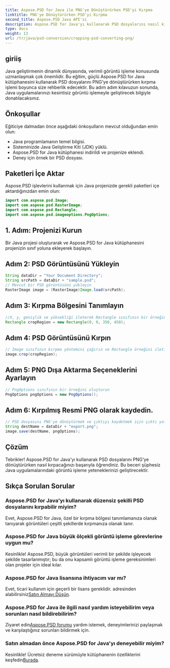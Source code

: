 ```yaml
---
title: Aspose.PSD for Java ile PNG'ye Dönüştürürken PSD'yi Kırpma
linktitle: PNG'ye Dönüştürürken PSD'yi Kırpma
second_title: Aspose.PSD Java API'si
description: Aspose.PSD for Java'yı kullanarak PSD dosyalarını nasıl kırpacağınızı ve bunları PNG'ye nasıl dönüştüreceğinizi öğrenin. Verimli görüntü işlemeyle Java uygulamalarınızı geliştirin.
type: docs
weight: 13
url: /tr/java/psd-conversion/cropping-psd-converting-png/
---
```

## giriiş
Java geliştirmenin dinamik dünyasında, verimli görüntü işleme konusunda uzmanlaşmak çok önemlidir. Bu eğitim, güçlü Aspose.PSD for Java kütüphanesini kullanarak PSD dosyalarını PNG'ye dönüştürürken kırpma işlemi boyunca size rehberlik edecektir. Bu adım adım kılavuzun sonunda, Java uygulamalarınızı kesintisiz görüntü işlemeyle geliştirecek bilgiyle donatılacaksınız.
## Önkoşullar
Eğiticiye dalmadan önce aşağıdaki önkoşulların mevcut olduğundan emin olun:
- Java programlamanın temel bilgisi.
- Sisteminizde Java Geliştirme Kiti (JDK) yüklü.
- Aspose.PSD for Java kütüphanesi indirildi ve projenize eklendi.
- Deney için örnek bir PSD dosyası.
## Paketleri İçe Aktar
Aspose.PSD işlevlerini kullanmak için Java projenizde gerekli paketleri içe aktardığınızdan emin olun:
```java
import com.aspose.psd.Image;
import com.aspose.psd.RasterImage;
import com.aspose.psd.Rectangle;
import com.aspose.psd.imageoptions.PngOptions;
```
## 1. Adım: Projenizi Kurun
Bir Java projesi oluşturarak ve Aspose.PSD for Java kütüphanesini projenizin sınıf yoluna ekleyerek başlayın.
## Adım 2: PSD Görüntüsünü Yükleyin
```java
String dataDir = "Your Document Directory";
String srcPath = dataDir + "sample.psd";
// Mevcut bir PSD görüntüsünü yükleyin
RasterImage image = (RasterImage)Image.load(srcPath);
```
## Adım 3: Kırpma Bölgesini Tanımlayın
```java
//X, y, genişlik ve yüksekliği ileterek Rectangle sınıfının bir örneğini oluşturun
Rectangle cropRegion = new Rectangle(0, 0, 350, 450);
```
## Adım 4: PSD Görüntüsünü Kırpın
```java
// Image sınıfının kırpma yöntemini çağırın ve Rectangle örneğini iletin
image.crop(cropRegion);
```
## Adım 5: PNG Dışa Aktarma Seçeneklerini Ayarlayın
```java
// PngOptions sınıfının bir örneğini oluşturun
PngOptions pngOptions = new PngOptions();
```
## Adım 6: Kırpılmış Resmi PNG olarak kaydedin.
```java
// PSD dosyasını PNG'ye dönüştürmek ve çıktıyı kaydetmek için çıktı yolunu ve PngOptions'ı sağlayın
String destName = dataDir + "export.png";
image.save(destName, pngOptions);
```
## Çözüm
Tebrikler! Aspose.PSD for Java'yı kullanarak PSD dosyalarını PNG'ye dönüştürürken nasıl kırpacağınızı başarıyla öğrendiniz. Bu beceri şüphesiz Java uygulamalarındaki görüntü işleme yeteneklerinizi geliştirecektir.
## Sıkça Sorulan Sorular
### Aspose.PSD for Java'yı kullanarak düzensiz şekilli PSD dosyalarını kırpabilir miyim?
Evet, Aspose.PSD for Java, özel bir kırpma bölgesi tanımlamanıza olanak tanıyarak görüntüleri çeşitli şekillerde kırpmanıza olanak tanır.
### Aspose.PSD for Java büyük ölçekli görüntü işleme görevlerine uygun mu?
Kesinlikle! Aspose.PSD, büyük görüntüleri verimli bir şekilde işleyecek şekilde tasarlanmıştır; bu da onu kapsamlı görüntü işleme gereksinimleri olan projeler için ideal kılar.
### Aspose.PSD for Java lisansına ihtiyacım var mı?
 Evet, ticari kullanım için geçerli bir lisans gereklidir. adresinden alabilirsiniz[Satın Almayı Düşün](https://purchase.aspose.com/buy).
### Aspose.PSD for Java ile ilgili nasıl yardım isteyebilirim veya sorunları nasıl bildirebilirim?
 Ziyaret edin[Aspose.PSD forumu](https://forum.aspose.com/c/psd/34) yardım istemek, deneyimlerinizi paylaşmak ve karşılaştığınız sorunları bildirmek için.
### Satın almadan önce Aspose.PSD for Java'yı deneyebilir miyim?
 Kesinlikle! Ücretsiz deneme sürümüyle kütüphanenin özelliklerini keşfedin[Burada](https://releases.aspose.com/).